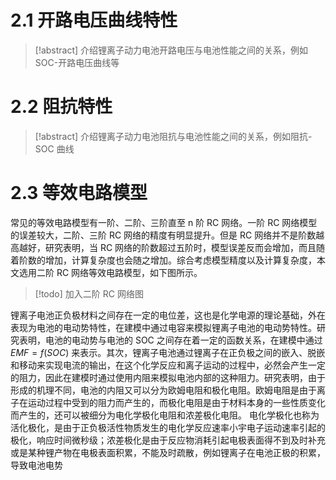 # 2.1 开路电压曲线特性
> [!abstract] 介绍锂离子动力电池开路电压与电池性能之间的关系，例如 SOC-开路电压曲线等
# 2.2 阻抗特性
> [!abstract] 介绍锂离子动力电池阻抗与电池性能之间的关系，例如阻抗-SOC 曲线
# 2.3 等效电路模型
常见的等效电路模型有一阶、二阶、三阶直至 n 阶 RC 网络。一阶 RC 网络模型的误差较大，二阶、三阶 RC 网络的精度有明显提升。但是 RC 网络并不是阶数越高越好，研究表明，当 RC 网络的阶数超过五阶时，模型误差反而会增加，而且随着阶数的增加，计算复杂度也会随之增加。综合考虑模型精度以及计算复杂度，本文选用二阶 RC 网络等效电路模型，如下图所示。
> [!todo] 加入二阶 RC 网络图

锂离子电池正负极材料之间存在一定的电位差，这也是化学电源的理论基础，外在表现为电池的电动势特性，在建模中通过电容来模拟锂离子电池的电动势特性。研究表明，电池的电动势与电池的 SOC 之间存在着一定的函数关系，在建模中通过 $EMF = f(SOC)$ 来表示。其次，锂离子电池通过锂离子在正负极之间的嵌入、脱嵌和移动来实现电流的输出，在这个化学反应和离子运动的过程中，必然会产生一定的阻力，因此在建模时通过使用内阻来模拟电池内部的这种阻力。研究表明，由于形成的机理不同，电池的内阻又可以分为欧姆电阻和极化电阻。欧姆电阻是由于离子在运动过程中受到的阻力而产生的，而极化电阻是由于材料本身的一些性质变化而产生的，还可以被细分为电化学极化电阻和浓差极化电阻。
电化学极化也称为活化极化，是由于正负极活性物质发生的电化学反应速率小宇电子运动速率引起的极化，响应时间微秒级；浓差极化是由于反应物消耗引起电极表面得不到及时补充或是某种锂产物在电极表面积累，不能及时疏散，例如锂离子在电池正极的积累，导致电池电势
